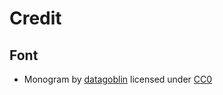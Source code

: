 # Credit

## Font 
- Monogram by [datagoblin](https://datagoblin.itch.io/) licensed under [CC0](https://creativecommons.org/publicdomain/zero/1.0/)
